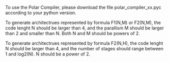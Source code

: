 To use the Polar Compiler, please download the file polar_compiler_xx.pyc according to your python version.

To generate architectrues represented by formula F1(N,M) or F2(N,M), the code lenght N should be larger than 4, and the parallism M should be larger than 2 and smaller than N. Both N and M should be powers of 2.

To generate architectrues represented by formula F2(N,H), the code lenght N should be larger than 4, and the number of stages should range between 1 and log2(N). N should be a power of 2.
